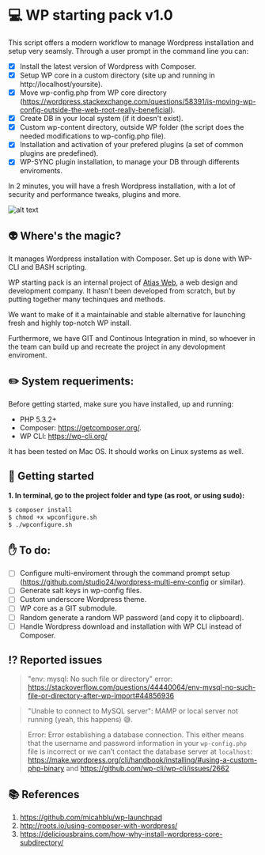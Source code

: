:computer: WP starting pack v1.0
============

This script offers a modern workflow to manage Wordpress installation and setup very seamsly. Through a user prompt in the command line you can:

- [x] Install the latest version of Wordpress with Composer.
- [x] Setup WP core in a custom directory (site up and running in http://localhost/yoursite).
- [x] Move wp-config.php from WP core  directory (https://wordpress.stackexchange.com/questions/58391/is-moving-wp-config-outside-the-web-root-really-beneficial).
- [x] Create DB in your local system (if it doesn't exist).
- [x] Custom wp-content directory, outside WP folder (the script does the needed modifications to wp-config.php file).
- [x] Installation and activation of your prefered plugins (a set of common plugins are predefined).
- [x] WP-SYNC plugin installation, to manage your DB through differents enviroments.

In 2 minutes, you will have a fresh Wordpress installation, with a lot of security and performance tweaks, plugins and more.

![alt text](https://media.giphy.com/media/xT0xesfMzr1lw06vsI/giphy.gif "WP Starting Pack")

## :alien: Where's the magic?

It manages Wordpress installation with Composer. Set up is done with WP-CLI and BASH scripting.

WP starting pack is an internal project of [Atias Web](https://atiasweb.com/), a web design and development company. It hasn't been developed from scratch, but by putting together many techinques and methods.

We want to make of it a maintainable and stable alternative for launching fresh and highly top-notch WP install. 

Furthermore, we have GIT and Continous Integration in mind, so whoever in the team can build up and recreate the project in any devolopment enviroment.

## :pencil2: System requeriments:

Before getting started, make sure you have installed, up and running:

- PHP 5.3.2+
- Composer: https://getcomposer.org/.
- WP CLI: https://wp-cli.org/

It has been tested on Mac OS. It should works on Linux systems as well.

## :running: Getting started

__1. In terminal, go to the project folder and type (as root, or using sudo):__

```bash
$ composer install
$ chmod +x wpconfigure.sh
$ ./wpconfigure.sh
```

## :hand: To do:

- [ ] Configure multi-enviroment through the command prompt setup (https://github.com/studio24/wordpress-multi-env-config or similar).
- [ ] Generate salt keys in wp-config files.
- [ ] Custom underscore Wordpress theme.
- [ ] WP core as a GIT submodule.
- [ ] Random generate a random WP password (and copy it to clipboard).
- [ ] Handle Wordpress download and installation with WP CLI instead of Composer.

## :interrobang: Reported issues

> "env: mysql: No such file or directory" error: https://stackoverflow.com/questions/44440064/env-mysql-no-such-file-or-directory-after-wp-import#44856936

> "Unable to connect to MySQL server": MAMP or local server not running (yeah, this happens) :sweat_smile:.

> Error: Error establishing a database connection. This either means that the username and password information in your `wp-config.php` file is incorrect or we can’t contact the database server at `localhost`: https://make.wordpress.org/cli/handbook/installing/#using-a-custom-php-binary and https://github.com/wp-cli/wp-cli/issues/2662

## :books: References

1. https://github.com/micahblu/wp-launchpad
2. http://roots.io/using-composer-with-wordpress/
3. https://deliciousbrains.com/how-why-install-wordpress-core-subdirectory/
